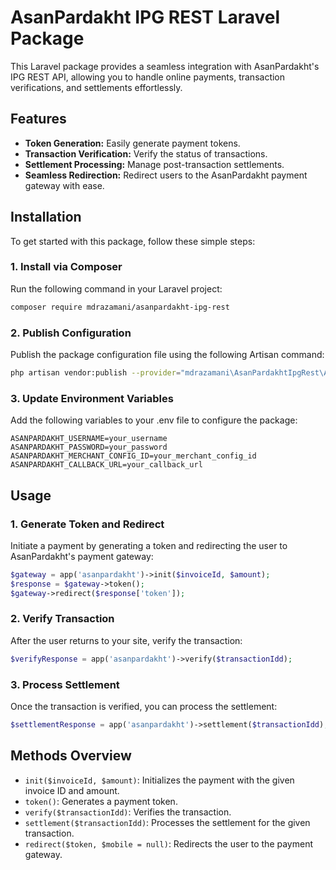 # AsanPardakht IPG REST Laravel Package

This Laravel package provides a seamless integration with AsanPardakht's IPG REST API, allowing you to handle online payments, transaction verifications, and settlements effortlessly.

## Features

- **Token Generation:** Easily generate payment tokens.
- **Transaction Verification:** Verify the status of transactions.
- **Settlement Processing:** Manage post-transaction settlements.
- **Seamless Redirection:** Redirect users to the AsanPardakht payment gateway with ease.

## Installation

To get started with this package, follow these simple steps:

### 1. Install via Composer

Run the following command in your Laravel project:

```bash
composer require mdrazamani/asanpardakht-ipg-rest
```

### 2. Publish Configuration

Publish the package configuration file using the following Artisan command:

```bash
php artisan vendor:publish --provider="mdrazamani\AsanPardakhtIpgRest\AsanPardakhtIpgRestServiceProvider"
```

### 3. Update Environment Variables

Add the following variables to your .env file to configure the package:

```env
ASANPARDAKHT_USERNAME=your_username
ASANPARDAKHT_PASSWORD=your_password
ASANPARDAKHT_MERCHANT_CONFIG_ID=your_merchant_config_id
ASANPARDAKHT_CALLBACK_URL=your_callback_url
```

## Usage

### 1. Generate Token and Redirect

Initiate a payment by generating a token and redirecting the user to AsanPardakht's payment gateway:

```php
$gateway = app('asanpardakht')->init($invoiceId, $amount);
$response = $gateway->token();
$gateway->redirect($response['token']);
```

### 2. Verify Transaction

After the user returns to your site, verify the transaction:

```php
$verifyResponse = app('asanpardakht')->verify($transactionIdd);
```

### 3. Process Settlement

Once the transaction is verified, you can process the settlement:

```php
$settlementResponse = app('asanpardakht')->settlement($transactionIdd);
```

## Methods Overview

- `init($invoiceId, $amount)`: Initializes the payment with the given invoice ID and amount.
- `token()`: Generates a payment token.
- `verify($transactionIdd)`: Verifies the transaction.
- `settlement($transactionIdd)`: Processes the settlement for the given transaction.
- `redirect($token, $mobile = null)`: Redirects the user to the payment gateway.
